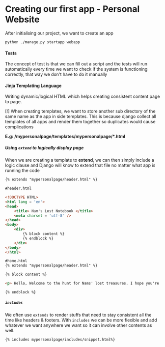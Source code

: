 # Creating our first app - Personal Website 

After initialising our project, we want to create an app

```
python ./manage.py startapp webapp
```

#### Tests 

The concept of test is that we can fill out a script and the tests will run automatically every time we want to check if the system is functioning correctly, that way we don't have to do it manually

#### Jinja Templating Language 

Writing dynamic/logical HTML which helps creating consistent content page to page.

[!] When creating templates, we want to store another sub directory of the same name as the app in side templates. This is because django collect all templates of all apps and render them together so duplicates would cause complications 

**E.g: /mypersonalpage/templates/mypersonalpage/*.html**


##### Using `extend` to logically display page 

When we are creating a template to **extend**, we can then simply include a logic clause and Django will know to extend that file no matter what app is running the code 

```html
{% extends "mypersonalpage/header.html" %}
```

```html
#header.html 

<!DOCTYPE HTML>
<html lang = 'en'>
<head>
    <title> Nam's Lost Notebook </title>
    <meta charset = 'utf-8' />
</head>
<body>
    <div>
        {% block content %}
        {% endblock %}
    </div>
</body>
</html>

```

```html 
#home.html
{% extends "mypersonalpage/header.html" %}

{% block content %}

<p> Hello, Welcome to the hunt for Nams' lost treasures. I hope you're ready! </p>

{% endblock %}
```

##### `includes`

We often use `extends` to render stuffs that need to stay consistent all the time like headers & footers. With `includes` we can be more flexible and add whatever we want anywhere we want so it can involve other contents as well.

`{% includes mypersonalpage/includes/snippet.html%}`
